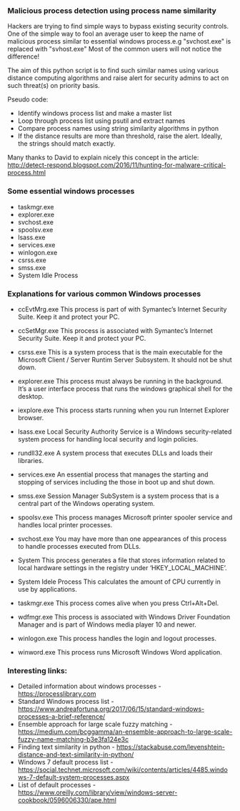 ### Malicious process detection using process name similarity

Hackers are trying to find simple ways to bypass existing security controls. One of the simple way to fool an average user to keep the name of malicious process similar to essential windows process.e.g "svchost.exe" is replaced with "svhost.exe" Most of the common users will not notice the difference!

The aim of this python script is to find such similar names using various distance computing algorithms and raise alert for security admins to act on such threat(s) on priority basis.

Pseudo code:
* Identify windows process list and make a master list
* Loop through process list using psutil and extract names
* Compare process names using string similarity algorithms in python
* If the distance results are more than threshold, raise the alert. Ideally, the strings should match exactly.

Many thanks to David to explain nicely this concept in the article: http://detect-respond.blogspot.com/2016/11/hunting-for-malware-critical-process.html

### Some essential windows processes
* taskmgr.exe
* explorer.exe
* svchost.exe
* spoolsv.exe
* lsass.exe
* services.exe
* winlogon.exe
* csrss.exe
* smss.exe
* System Idle Process

### Explanations for various common Windows processes

* ccEvtMrg.exe
  This process is part of with Symantec’s Internet Security Suite. Keep it and protect your PC.

* ccSetMgr.exe 
  This process is associated with Symantec’s Internet Security Suite. Keep it and protect your PC.

* csrss.exe
This is a system process that is the main executable for the Microsoft Client / Server Runtim Server Subsystem. It should not be shut down.

* explorer.exe
This process must always be running in the background. It’s a user interface process that runs the windows graphical shell for the desktop.

* iexplore.exe
This process starts running when you run Internet Explorer browser.

* lsass.exe
Local Security Authority Service is a Windows security-related system process for handling local security and login policies.

* rundll32.exe 
  A system process that executes DLLs and loads their libraries.

* services.exe 
 An essential process that manages the starting and stopping of services including the those in boot up and shut down. 

* smss.exe 
 Session Manager SubSystem is a system process that is a central part of the Windows operating system.

* spoolsv.exe 
 This process manages Microsoft printer spooler service and handles local printer processes.

* svchost.exe 
 You may have more than one appearances of this process to handle processes executed from DLLs.

* System 
This process generates a file that stores information related to local hardware settings in the registry under ‘HKEY_LOCAL_MACHINE’.

* System Idele Process
This calculates the amount of CPU currently in use by applications.

* taskmgr.exe 
This process comes alive when you press Ctrl+Alt+Del.

* wdfmgr.exe This process is associated with Windows Driver Foundation Manager and is part of Windows media player 10 and newer. 

* winlogon.exe This process handles the login and logout processes.

* winword.exe This process runs Microsoft Windows Word application.


### Interesting links:
* Detailed information about windows processes - https://processlibrary.com 
* Standard Windows process list - https://www.andreafortuna.org/2017/06/15/standard-windows-processes-a-brief-reference/
* Ensemble approach for large scale fuzzy matching - https://medium.com/bcggamma/an-ensemble-approach-to-large-scale-fuzzy-name-matching-b3e3fa124e3c
* Finding text similarity in python - https://stackabuse.com/levenshtein-distance-and-text-similarity-in-python/
* Windows 7 default process list - https://social.technet.microsoft.com/wiki/contents/articles/4485.windows-7-default-system-processes.aspx
* List of default processes - https://www.oreilly.com/library/view/windows-server-cookbook/0596006330/ape.html

